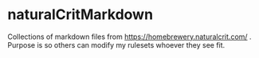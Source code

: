# naturalCritMarkdown
Collections of markdown files from https://homebrewery.naturalcrit.com/ .  Purpose is so others can modify my rulesets whoever they see fit.  
